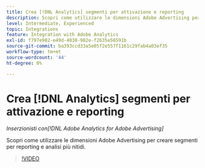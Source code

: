 ```yaml
---
title: Crea [!DNL Analytics] segmenti per attivazione e reporting
description: Scopri come utilizzare le dimensioni Adobe Advertising per creare segmenti per reporting e analisi più nitidi.
level: Intermediate, Experienced
topic: Integrations
feature: Integration with Adobe Analytics
exl-id: f797e982-e49d-4038-982e-f2635e56591b
source-git-commit: ba393ccd33a5e05f2e557f1161c29fab4a03ef35
workflow-type: tm+mt
source-wordcount: '44'
ht-degree: 0%

---
```


# Crea [!DNL Analytics] segmenti per attivazione e reporting

*Inserzionisti con[!DNL Adobe Analytics for Adobe Advertising]*

Scopri come utilizzare le dimensioni Adobe Advertising per creare segmenti per reporting e analisi più nitidi.

>[!VIDEO](https://video.tv.adobe.com/v/33916)
